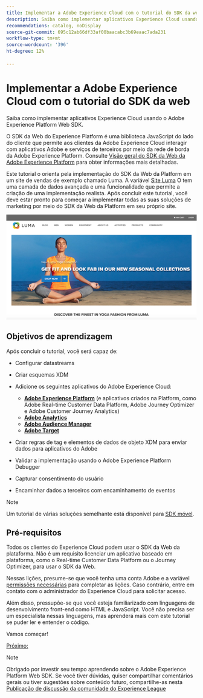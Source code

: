 ```yaml
---
title: Implementar a Adobe Experience Cloud com o tutorial do SDK da web
description: Saiba como implementar aplicativos Experience Cloud usando o Adobe Experience Platform Web SDK.
recommendations: catalog, noDisplay
source-git-commit: 695c12ab66df33af00baacabc3b69eaac7ada231
workflow-type: tm+mt
source-wordcount: '396'
ht-degree: 12%

---
```


# Implementar a Adobe Experience Cloud com o tutorial do SDK da web

Saiba como implementar aplicativos Experience Cloud usando o Adobe Experience Platform Web SDK.

O SDK da Web do Experience Platform é uma biblioteca JavaScript do lado do cliente que permite aos clientes da Adobe Experience Cloud interagir com aplicativos Adobe e serviços de terceiros por meio da rede de borda da Adobe Experience Platform. Consulte [Visão geral do SDK da Web da Adobe Experience Platform](https://experienceleague.adobe.com/docs/experience-platform/edge/home.html?lang=pt-BR) para obter informações mais detalhadas.

Este tutorial o orienta pela implementação do SDK da Web da Platform em um site de vendas de exemplo chamado Luma. A variável [Site Luma](https://luma.enablementadobe.com/content/luma/us/en.html) O tem uma camada de dados avançada e uma funcionalidade que permite a criação de uma implementação realista. Após concluir este tutorial, você deve estar pronto para começar a implementar todas as suas soluções de marketing por meio do SDK da Web da Platform em seu próprio site.

[![Site Luma](assets/old-overview-luma.png)](https://luma.enablementadobe.com/content/luma/us/en.html)


## Objetivos de aprendizagem

Após concluir o tutorial, você será capaz de:

* Configurar datastreams

* Criar esquemas XDM

* Adicione os seguintes aplicativos do Adobe Experience Cloud:
   * **[Adobe Experience Platform](setup-experience-platform.md)** (e aplicativos criados na Platform, como Adobe Real-time Customer Data Platform, Adobe Journey Optimizer e Adobe Customer Journey Analytics)
   * **[Adobe Analytics](setup-analytics.md)**
   * **[Adobe Audience Manager](setup-audience-manager.md)**
   * **[Adobe Target](setup-target.md)**

* Criar regras de tag e elementos de dados de objeto XDM para enviar dados para aplicativos do Adobe

* Validar a implementação usando o Adobe Experience Platform Debugger

* Capturar consentimento do usuário

* Encaminhar dados a terceiros com encaminhamento de eventos

>[!NOTE]
>
>Um tutorial de várias soluções semelhante está disponível para [SDK móvel](../tutorial-mobile-sdk/overview.md).

## Pré-requisitos

Todos os clientes do Experience Cloud podem usar o SDK da Web da plataforma. Não é um requisito licenciar um aplicativo baseado em plataforma, como o Real-time Customer Data Platform ou o Journey Optimizer, para usar o SDK da Web.

Nessas lições, presume-se que você tenha uma conta Adobe e a variável [permissões necessárias](configure-permissions.md) para completar as lições. Caso contrário, entre em contato com o administrador do Experience Cloud para solicitar acesso.

Além disso, pressupõe-se que você esteja familiarizado com linguagens de desenvolvimento front-end como HTML e JavaScript. Você não precisa ser um especialista nessas linguagens, mas aprenderá mais com este tutorial se puder ler e entender o código.

Vamos começar!

[Próximo: ](configure-permissions.md)

>[!NOTE]
>
>Obrigado por investir seu tempo aprendendo sobre o Adobe Experience Platform Web SDK. Se você tiver dúvidas, quiser compartilhar comentários gerais ou tiver sugestões sobre conteúdo futuro, compartilhe-as nesta [Publicação de discussão da comunidade do Experience League](https://experienceleaguecommunities.adobe.com/t5/adobe-experience-platform-launch/tutorial-discussion-implement-adobe-experience-cloud-with-web/td-p/444996)
